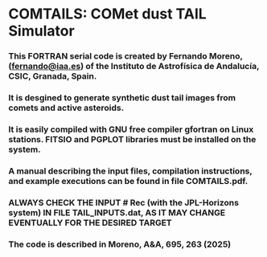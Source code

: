 # COMTAILS: COMet dust TAIL Simulator
### This FORTRAN serial code is created by **Fernando Moreno**, (fernando@iaa.es) of the Instituto de Astrofísica de Andalucía, CSIC, Granada, Spain.
### It is desgined to generate synthetic dust tail images from comets and active asteroids.
### It is easily compiled with GNU free compiler gfortran on Linux stations. FITSIO and PGPLOT libraries must be installed on the system.
### A manual describing the input files, compilation instructions, and example executions can be found in file COMTAILS.pdf. 
### ALWAYS CHECK THE INPUT # Rec (with the JPL-Horizons system) IN FILE TAIL_INPUTS.dat, AS IT MAY CHANGE EVENTUALLY FOR THE DESIRED TARGET
### The code is described in Moreno, A&A, 695, 263 (2025) 
